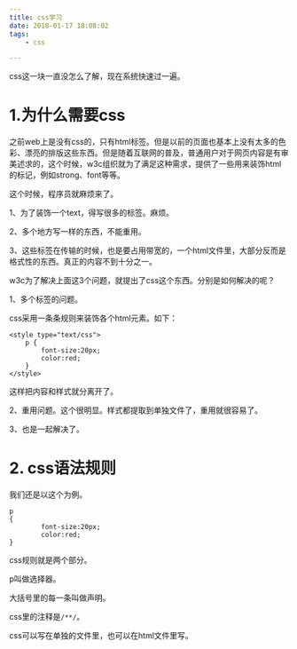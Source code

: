 ```yaml
---
title: css学习
date: 2018-01-17 18:08:02
tags:
	- css

---
```




css这一块一直没怎么了解，现在系统快速过一遍。

# 1.为什么需要css

之前web上是没有css的，只有html标签。但是以前的页面也基本上没有太多的色彩、漂亮的排版这些东西。但是随着互联网的普及，普通用户对于网页内容是有审美述求的，这个时候，w3c组织就为了满足这种需求，提供了一些用来装饰html的标记，例如strong、font等等。

这个时候，程序员就麻烦来了。

1、为了装饰一个text，得写很多的标签。麻烦。

2、多个地方写一样的东西，不能重用。

3、这些标签在传输的时候，也是要占用带宽的，一个html文件里，大部分反而是格式性的东西。真正的内容不到十分之一。

w3c为了解决上面这3个问题，就提出了css这个东西。分别是如何解决的呢？

1、多个标签的问题。

css采用一条条规则来装饰各个html元素。如下：

```
<style type="text/css">
	p {
		font-size:20px;
		color:red;
	}
</style>
```

这样把内容和样式就分离开了。

2、重用问题。这个很明显。样式都提取到单独文件了，重用就很容易了。

3、也是一起解决了。

# 2. css语法规则

我们还是以这个为例。

```
p 
{
		font-size:20px;
		color:red;
}
```

css规则就是两个部分。

p叫做选择器。

大括号里的每一条叫做声明。

css里的注释是`/**/`。

css可以写在单独的文件里，也可以在html文件里写。



